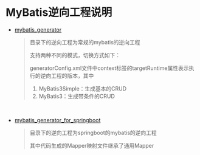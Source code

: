 # MyBatis逆向工程说明

- [mybatis_generator](https://github.com/a-jingchao/mybatis-generator/tree/master/mybatis_generator)

    > 目录下的逆向工程为常规的mybatis的逆向工程
    >
    > 支持两种不同的模式，切换方式如下：
    >
    > generatorConfig.xml文件中context标签的targetRuntime属性表示执行的逆向工程的版本，其中
    >
    > 1. MyBatis3Simple：生成基本的CRUD
    > 2. MyBatis3：生成带条件的CRUD

​	

- [mybatis_generator_for_springboot](https://github.com/a-jingchao/mybatis-generator/tree/master/mybatis_generator_for_springboot)

    > 目录下的逆向工程为springboot的mybatis的逆向工程
    >
    > 其中代码生成的Mapper映射文件继承了通用Mapper



